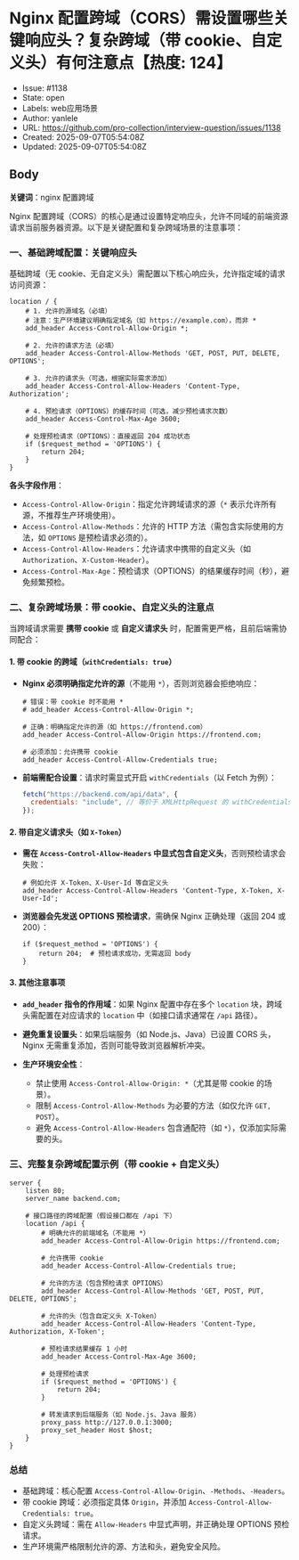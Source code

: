 # Nginx 配置跨域（CORS）需设置哪些关键响应头？复杂跨域（带 cookie、自定义头）有何注意点【热度: 124】

- Issue: #1138
- State: open
- Labels: web应用场景
- Author: yanlele
- URL: https://github.com/pro-collection/interview-question/issues/1138
- Created: 2025-09-07T05:54:08Z
- Updated: 2025-09-07T05:54:08Z

## Body

**关键词**：nginx 配置跨域

Nginx 配置跨域（CORS）的核心是通过设置特定响应头，允许不同域的前端资源请求当前服务器资源。以下是关键配置和复杂跨域场景的注意事项：

### 一、基础跨域配置：关键响应头

基础跨域（无 cookie、无自定义头）需配置以下核心响应头，允许指定域的请求访问资源：

```nginx
location / {
    # 1. 允许的源域名（必填）
    # 注意：生产环境建议明确指定域名（如 https://example.com），而非 *
    add_header Access-Control-Allow-Origin *;

    # 2. 允许的请求方法（必填）
    add_header Access-Control-Allow-Methods 'GET, POST, PUT, DELETE, OPTIONS';

    # 3. 允许的请求头（可选，根据实际需求添加）
    add_header Access-Control-Allow-Headers 'Content-Type, Authorization';

    # 4. 预检请求（OPTIONS）的缓存时间（可选，减少预检请求次数）
    add_header Access-Control-Max-Age 3600;

    # 处理预检请求（OPTIONS）：直接返回 204 成功状态
    if ($request_method = 'OPTIONS') {
        return 204;
    }
}
```

**各头字段作用**：

- `Access-Control-Allow-Origin`：指定允许跨域请求的源（`*` 表示允许所有源，不推荐生产环境使用）。
- `Access-Control-Allow-Methods`：允许的 HTTP 方法（需包含实际使用的方法，如 `OPTIONS` 是预检请求必须的）。
- `Access-Control-Allow-Headers`：允许请求中携带的自定义头（如 `Authorization`、`X-Custom-Header`）。
- `Access-Control-Max-Age`：预检请求（OPTIONS）的结果缓存时间（秒），避免频繁预检。

### 二、复杂跨域场景：带 cookie、自定义头的注意点

当跨域请求需要 **携带 cookie** 或 **自定义请求头** 时，配置需更严格，且前后端需协同配合：

#### 1. 带 cookie 的跨域（`withCredentials: true`）

- **Nginx 必须明确指定允许的源**（不能用 `*`），否则浏览器会拒绝响应：

  ```nginx
  # 错误：带 cookie 时不能用 *
  # add_header Access-Control-Allow-Origin *;

  # 正确：明确指定允许的源（如 https://frontend.com）
  add_header Access-Control-Allow-Origin https://frontend.com;

  # 必须添加：允许携带 cookie
  add_header Access-Control-Allow-Credentials true;
  ```

- **前端需配合设置**：请求时需显式开启 `withCredentials`（以 Fetch 为例）：
  ```javascript
  fetch("https://backend.com/api/data", {
    credentials: "include", // 等价于 XMLHttpRequest 的 withCredentials: true
  });
  ```

#### 2. 带自定义请求头（如 `X-Token`）

- **需在 `Access-Control-Allow-Headers` 中显式包含自定义头**，否则预检请求会失败：

  ```nginx
  # 例如允许 X-Token、X-User-Id 等自定义头
  add_header Access-Control-Allow-Headers 'Content-Type, X-Token, X-User-Id';
  ```

- **浏览器会先发送 OPTIONS 预检请求**，需确保 Nginx 正确处理（返回 204 或 200）：
  ```nginx
  if ($request_method = 'OPTIONS') {
      return 204;  # 预检请求成功，无需返回 body
  }
  ```

#### 3. 其他注意事项

- **`add_header` 指令的作用域**：如果 Nginx 配置中存在多个 `location` 块，跨域头需配置在对应请求的 `location` 中（如接口请求通常在 `/api` 路径）。
- **避免重复设置头**：如果后端服务（如 Node.js、Java）已设置 CORS 头，Nginx 无需重复添加，否则可能导致浏览器解析冲突。

- **生产环境安全性**：
  - 禁止使用 `Access-Control-Allow-Origin: *`（尤其是带 cookie 的场景）。
  - 限制 `Access-Control-Allow-Methods` 为必要的方法（如仅允许 `GET, POST`）。
  - 避免 `Access-Control-Allow-Headers` 包含通配符（如 `*`），仅添加实际需要的头。

### 三、完整复杂跨域配置示例（带 cookie + 自定义头）

```nginx
server {
    listen 80;
    server_name backend.com;

    # 接口路径的跨域配置（假设接口都在 /api 下）
    location /api {
        # 明确允许的前端域名（不能用 *）
        add_header Access-Control-Allow-Origin https://frontend.com;

        # 允许携带 cookie
        add_header Access-Control-Allow-Credentials true;

        # 允许的方法（包含预检请求 OPTIONS）
        add_header Access-Control-Allow-Methods 'GET, POST, PUT, DELETE, OPTIONS';

        # 允许的头（包含自定义头 X-Token）
        add_header Access-Control-Allow-Headers 'Content-Type, Authorization, X-Token';

        # 预检请求结果缓存 1 小时
        add_header Access-Control-Max-Age 3600;

        # 处理预检请求
        if ($request_method = 'OPTIONS') {
            return 204;
        }

        # 转发请求到后端服务（如 Node.js、Java 服务）
        proxy_pass http://127.0.0.1:3000;
        proxy_set_header Host $host;
    }
}
```

### 总结

- 基础跨域：核心配置 `Access-Control-Allow-Origin`、`-Methods`、`-Headers`。
- 带 cookie 跨域：必须指定具体 `Origin`，并添加 `Access-Control-Allow-Credentials: true`。
- 自定义头跨域：需在 `Allow-Headers` 中显式声明，并正确处理 OPTIONS 预检请求。
- 生产环境需严格限制允许的源、方法和头，避免安全风险。

